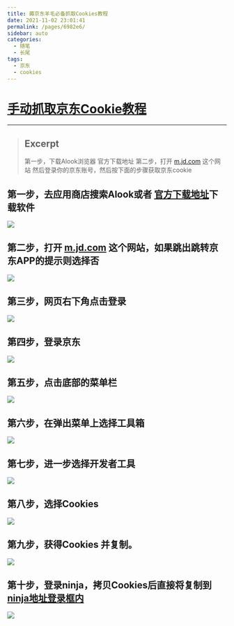```yaml
---
title: 薅京东羊毛必备抓取Cookies教程
date: 2021-11-02 23:01:41
permalink: /pages/6982e6/
sidebar: auto
categories:
  - 随笔
  - 长尾
tags:
  - 京东
  - cookies
---
```



# [手动抓取京东Cookie教程 ](https://zhjwork.online/pages/6982e6/)



---

> ## Excerpt
> 第一步，下载Alook浏览器 官方下载地址
> 第二步，打开 [m.jd.com](https://m.jd.com) 这个网站
> 然后登录你的京东账号，然后按下面的步骤获取京东cookie






## 第一步，去应用商店搜索**Alook**或者 [官方下载地址](https://www.alookweb.com/)下载软件
![](https://p.sda1.dev/3/b7d683fe16634cce0d980c79cffcd426/e452bfae1a10b68e89b96.jpg)


## 第二步，打开 [m.jd.com](https://m.jd.com) 这个网站，如果跳出跳转京东APP的提示则选择**否**
![](https://p.sda1.dev/3/fc8e3548585a1bf1d59c91bc159487a0/09aa44a5d63e086e435d6.jpg)
## 第三步，网页右下角点击登录
![](https://p.sda1.dev/3/34f378a15c0c69bb6a6a68078da303ee/60e3f735363e9eb5d0596.jpg)
## 第四步，登录京东
![](https://p.sda1.dev/3/38eb1f08858c9c7d4a9ca0b124611d09/dc12ab5259e239ac95953.jpg)

## 第五步，点击底部的菜单栏

![](https://p.sda1.dev/3/f71e898b8c046c17dc797f5f69a22f8e/218c6d0f1bf9e248511b4.jpg)

## 第六步，在弹出菜单上选择工具箱

![](https://p.sda1.dev/3/b847497f5dd73833ce9767324518b2e9/1ebc1042138ee3c0c9c91.jpg)
## 第七步，进一步选择开发者工具
![](https://p.sda1.dev/3/fb03713eb70942102779b084c2512f7d/6f7023b5f40195744ee61.jpg)
## 第八步，选择Cookies
![](https://p.sda1.dev/3/3d5dbab415479ad75f2cea39724351fc/2f69caca476384977395a.jpg)
## 第九步，获得Cookies 并复制。
![](https://p.sda1.dev/3/51c8b0fa5a20307b2830ab1951e5cf5a/2021-11-02_21-52-50.jpg)
## 第十步，登录ninja，拷贝Cookies后直接将复制到 [ninja地址登录框内](http://jd.zhjwork.online:5703/#login)
![](https://p.sda1.dev/3/3d504ead59d2d0c0026762638720e209/2021-11-02_22-46-04.jpg)


